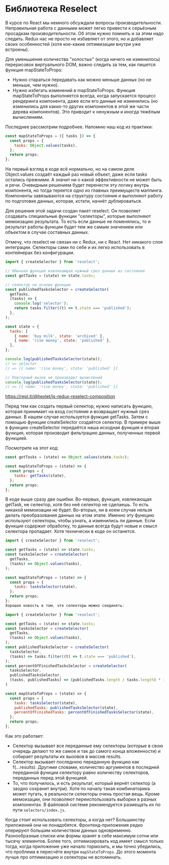 # Библиотека Reselect
В курсе по React мы немного обсуждали вопросы производительности. Неправильная работа с данными может легко привести к серьёзным просадкам производительности. Об этом нужно помнить и за этим надо следить. Redux нас не просто не избавляет от этого, но и добавляет своих особенностей (хотя кое-какие оптимизации внутри уже встроены).

Для уменьшения количества "холостых" (когда ничего не изменилось) перерисовок виртуального DOM, важно следить за тем, как пишется функция mapStateToProps:

- Нужно стараться передавать как можно меньше данных (но не меньше, чем нужно).
- Нужно избегать изменений в mapStateToProps.
Функция mapStateToProps выполняется всегда, когда запускается процесс рендеринга компонента, даже если его данные не изменились (но изменились для каких-то других компонентов в этой же части дерева компонентов). Это приводит к ненужным и иногда тяжёлым вычислениям.

Последнее рассмотрим подробнее. Напомню наш код из практики:

```javascript
const mapStateToProps = ({ tasks }) => {
  const props = {
    tasks: Object.values(tasks),
  };
  return props;
};
```

На первый взгляд в коде всё нормально, но на самом деле Object.values создаёт каждый раз новый объект, даже если tasks остались прежними. А значит ни о какой эффективности не может быть и речи. Очевидным решением будет перенести эту логику внутрь компонента, но тогда теряется одно из главных преимуществ маппинга. Компоненты завязываются на структуру состояния и выполняют работу по подготовке данных, которая, кстати, начнёт дублироваться.

Для решения этой задачи создан пакет reselect. Он позволяет создавать специальные функции "селекторы", которые выполняют мемоизацию результата. То есть если данные не поменялись, то и результат работы функции будет тем же самым значением или объектом в случае составных данных.

Отмечу, что reselect не связан ни с Redux, ни с React. Нет никакого слоя интеграции. Селекторы сами по себе и их легко использовать в контейнерах без конфигурации.

```javascript
import { createSelector } from 'reselect';

// Обычная функция извлекающая нужный срез данных из состояния
const getTasks = (state) => state.tasks;

// селектор на основе функции
const publishedTasksSelector = createSelector(
  getTasks,
  (tasks) => {
    console.log('selector');
    return tasks.filter((t) => t.state === 'published');
  },
);

const state = {
  tasks: [
    { name: 'buy milk', state: 'archived' },
    { name: 'rise money', state: 'published' },
  ],
};

console.log(publishedTasksSelector(state));
// => selector
// => [{ name: 'rise money', state: 'published' }]

// Повторный вызов не производит вычислений
console.log(publishedTasksSelector(state));
// => [{ name: 'rise money', state: 'published' }]
```
https://repl.it/@hexlet/js-redux-reselect-composition


Перед тем как создать первый селектор, нужно написать функцию, которая принимает на вход состояние и возвращает нужный срез данных. В нашем случае используется функция getTasks. Затем с помощью функции createSelector создаётся селектор. В примере выше в функцию createSelector передаётся наша исходная функция и вторая функция, которая производит фильтрацию данных, полученных первой функцией.

Посмотрите на этот код:

```javascript
const getTasks = (state) => Object.values(state.tasks);

const mapStateToProps = (state) => {
  const props = {
    tasks: getTasks(state),
  };
  return props;
};
```

В коде выше сразу две ошибки. Во-первых, функция, извлекающая getTask, не селектор, хотя без неё селектор не сделаешь. То есть никакой мемоизации не будет. Во-вторых, ни в коем случае нельзя делать преобразования данных на этом этапе. Именно эту функцию используют селекторы, чтобы узнать, а изменились ли данные. Если функция содержит обработку, то данные всегда будут новые и смысл селектора пропадает. Хотя технически в коде он останется.

```javascript
import { createSelector } from 'reselect';

const getTasks = (state) => state.tasks;
const tasksSelector = createSelector(
  getTasks,
  (tasks) => Object.values(tasks),
);

const mapStateToProps = (state) => {
  const props = {
    tasks: tasksSelector(state),
  };
  return props;
};
Хорошая новость в том, что селекторы можно соединять:

import { createSelector } from 'reselect';

const getTasks = (state) => state.tasks;
const tasksSelector = createSelector(
  getTasks,
  (tasks) => Object.values(tasks),
);
const publishedTasksSelector = createSelector(
  tasksSelector,
  (tasks) => tasks.filter((t) => t.state === 'published'),
);
const percentOfFinishedTasksSelector = createSelector(
  tasksSelector,
  publishedTasksSelector,
  (tasks, publishedTasks) => (publishedTasks.length / tasks.length) * 100,
)

const mapStateToProps = (state) => {
  const props = {
    tasks: tasksSelector(state),
    publishedTasks: publishedTasksSelector(state),
    percentOfFinishedTasks: percentOfFinishedTasksSelector(state),
  };
  return props;
};
```

Как это работает:

- Селектор вызывает все переданные ему селекторы (которые в свою очередь делают то же самое и так до самого конца вложенности) и собирает результаты их вызовов в массив results.
- Селектор вызывает последнюю переданную функцию как f(...results). Другими словами, количество аргументов в последней переданной функции селектору равно количеству селекторов, переданных перед этой функцией.
- То, что получилось, и есть результат, который вернёт селектор (а заодно сохранит внутри).
Хотя по началу такая комбинаторика может пугать, в реальности селекторы очень простая вещь. Кроме мемоизации, они позволяют переиспользовать выборки в разных компонентах. В файловой системе рекомендуется размещать их по пути `selectors/index.js`.

Когда стоит использовать селекторы, а когда нет? Большинству приложений они не понадобятся. Фронтенд-приложения редко оперируют большим количеством данных одновременно. Разнообразные списки или формы хранят в себе максимум сотни или тысячу элементов. Более того, оптимизировать код имеет смысл только тогда, когда приложение уже начало тормозить, и мы точно убедились, что проблема в пересчёте внутри `mapStateToProps`. До этого момента лучше про оптимизацию и селекторы не вспоминать.